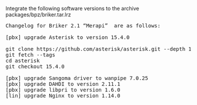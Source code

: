 Integrate the following software versions to the archive packages/bpz/briker.tar.lrz

<pre>
Changelog for Briker 2.1 “Merapi”  are as follows:

[pbx] upgrade Asterisk to version 15.4.0

git clone https://github.com/asterisk/asterisk.git --depth 1
git fetch --tags
cd asterisk
git checkout 15.4.0

[pbx] upgrade Sangoma driver to wanpipe 7.0.25
[pbx] upgrade DAHDI to version 2.11.1
[pbx] upgrade libpri to version 1.6.0
[lin] upgrade Nginx to version 1.14.0
</pre>
